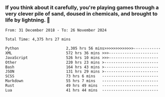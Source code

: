 ### If you think about it carefully, you're playing games through a very clever pile of sand, doused in chemicals, and brought to life by lightning.  👋


<!--START_SECTION:waka-->

```txt
From: 31 December 2018 - To: 26 November 2024

Total Time: 4,375 hrs 27 mins

Python                     2,305 hrs 56 mins>>>>>>>>>>>>>------------   52.71 %
XML                        572 hrs 36 mins >>>----------------------   13.09 %
JavaScript                 526 hrs 10 mins >>>----------------------   12.03 %
Other                      220 hrs 23 mins >------------------------   05.04 %
Bash                       164 hrs 43 mins >------------------------   03.77 %
JSON                       131 hrs 29 mins >------------------------   03.01 %
SCSS                       73 hrs 6 mins   -------------------------   01.67 %
Markdown                   55 hrs 7 mins   -------------------------   01.26 %
Rust                       49 hrs 49 mins  -------------------------   01.14 %
Lua                        41 hrs 44 mins  -------------------------   00.95 %
```

<!--END_SECTION:waka-->
